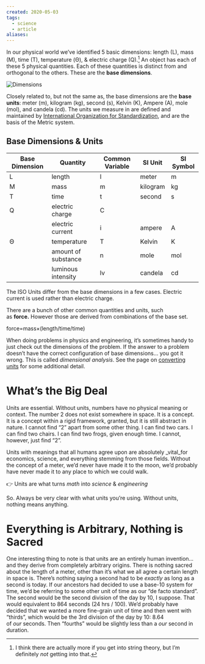 ```yaml
---
created: 2020-05-03
tags:
  - science
  - article
aliases:
---
```

In our physical world we’ve identified 5 basic dimensions: length (L), mass (M), time (T), temperature (Θ), & electric charge (Q).[^1] An object has each of these 5 physical quantities. Each of these quantities is distinct from and orthogonal to the others. These are the **base dimensions**.

![Dimensions](http://aarongilly.com/assets/images/gillespedia/dimensions.PNG)

Closely related to, but not the same as, the base dimensions are the **base units**: meter (m), kilogram (kg), second (s), Kelvin (K), Ampere (A), mole (mol), and candela (cd). The units we measure in are defined and maintained by [International Organization for Standardization](https://www.iso.org/home.html), and are the basis of the Metric system.

## Base Dimensions & Units

|Base Dimension|Quantity|Common Variable|SI Unit|SI Symbol|
|---|---|---|---|---|
|L|length|l|meter|m|
|M|mass|m|kilogram|kg|
|T|time|t|second|s|
|Q|electric charge|C|||
||electric current|i|ampere|A|
|Θ|temperature|T|Kelvin|K|
||amount of substance|n|mole|mol|
||luminous intensity|lv|candela|cd|

The ISO Units differ from the base dimensions in a few cases. Electric current is used rather than electric charge.

There are a bunch of other common quantities and units, such as **force.** However those are derived from combinations of the base set.

force=mass×(length/time/time)

When doing problems in physics and engineering, it’s sometimes handy to just check out the dimensions of the problem. If the answer to a problem doesn’t have the correct configuration of base dimensions… you got it wrong. This is called _dimensional analysis_. See the page on [converting units](https://aarongilly.com/gillespedia/unit-conversions) for some additional detail.

# What’s the Big Deal

Units are essential. Without units, numbers have no physical meaning or context. The number 2 does not exist somewhere in space. It is a concept. It is a concept within a rigid framework, granted, but it is still abstract in nature. I cannot find “2” apart from some other thing. I can find two cars. I can find two chairs. I can find two frogs, given enough time. I cannot, however, just find “2”.

Units with meanings that all humans agree upon are absolutely _vital_for economics, science, and everything stemming from those fields. Without the concept of a meter, we’d never have made it to the moon, we’d probably have never made it to any place to which we could walk.

👉 Units are what turns _math_ into _science_ & _engineering_

So. Always be very clear with what units you’re using. Without units, nothing means anything.

# Everything is Arbitrary, Nothing is Sacred

One interesting thing to note is that units are an entirely human invention… and they derive from completely arbitrary origins. There is nothing sacred about the length of a meter, other than it’s what we all agree a certain length in space is. There’s nothing saying a second had to be _exactly_ as long as a second is today. If our ancestors had decided to use a base-10 system for time, we’d be referring to some other unit of time as our “de facto standard”. The second would be the second division of the day by 10, I suppose. That would equivalent to 864 seconds (24 hrs / 100). We’d probably have decided that we wanted a more fine-grain unit of time and then went with “thirds”, which would be the 3rd division of the day by 10: 8.64 of _our_ seconds. Then “fourths” would be slightly less than a _our_ second in duration.

[^1]: I think there are actually more if you get into string theory, but I’m definitely _not_ getting into that.